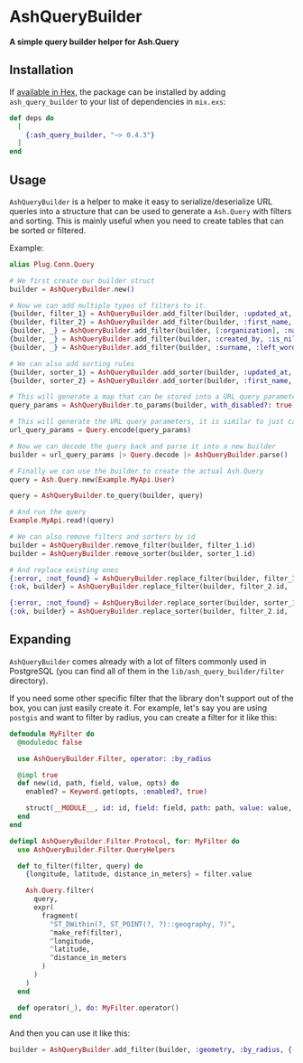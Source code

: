 # AshQueryBuilder

**A simple query builder helper for Ash.Query**

## Installation

If [available in Hex](https://hex.pm/docs/publish), the package can be installed
by adding `ash_query_builder` to your list of dependencies in `mix.exs`:

```elixir
def deps do
  [
    {:ash_query_builder, "~> 0.4.3"}
  ]
end
```
## Usage

`AshQueryBuilder` is a helper to make it easy to serialize/deserialize URL queries into a structure that can be used to generate a `Ash.Query` with filters and sorting. This is mainly useful when you need to create tables that can be sorted or filtered.

Example:

``` elixir
alias Plug.Conn.Query

# We first create our builder struct
builder = AshQueryBuilder.new()

# Now we can add multiple types of filters to it.
{builder, filter_1} = AshQueryBuilder.add_filter(builder, :updated_at, :<, DateTime.utc_now(), id: "my_custom_id")
{builder, filter_2} = AshQueryBuilder.add_filter(builder, :first_name, "in", ["blibs", "blobs"], [])
{builder, _} = AshQueryBuilder.add_filter(builder, [:organization], :name, :ilike, "MyOrg", enabled?: false)
{builder, _} = AshQueryBuilder.add_filter(builder, :created_by, :is_nil, nil, [])
{builder, _} = AshQueryBuilder.add_filter(builder, :surname, :left_word_similarity, "blobs", [])

# We can also add sorting rules
{builder, sorter_1} = AshQueryBuilder.add_sorter(builder, :updated_at, :desc)
{builder, sorter_2} = AshQueryBuilder.add_sorter(builder, :first_name, :asc)

# This will generate a map that can be stored into a URL query parameters
query_params = AshQueryBuilder.to_params(builder, with_disabled?: true)

# This will generate the URL query parameters, it is similar to just calling ~p"my_url?#{query_params}"
url_query_params = Query.encode(query_params)

# Now we can decode the query back and parse it into a new builder
builder = url_query_params |> Query.decode |> AshQueryBuilder.parse()

# Finally we can use the builder to create the actual Ash.Query
query = Ash.Query.new(Example.MyApi.User)

query = AshQueryBuilder.to_query(builder, query)

# And run the query
Example.MyApi.read!(query)

# We can also remove filters and sorters by id
builder = AshQueryBuilder.remove_filter(builder, filter_1.id)
builder = AshQueryBuilder.remove_sorter(builder, sorter_1.id)

# And replace existing ones
{:error, :not_found} = AshQueryBuilder.replace_filter(builder, filter_1.id, :updated_at, :<, DateTime.utc_now(), [])
{:ok, builder} = AshQueryBuilder.replace_filter(builder, filter_2.id, :first_name, :in, ["blibs", "blubs"], [])

{:error, :not_found} = AshQueryBuilder.replace_sorter(builder, sorter_1.id, :updated_at, :asc, [])
{:ok, builder} = AshQueryBuilder.replace_sorter(builder, filter_2.id, :first_name, :desc, [])
```

## Expanding

`AshQueryBuilder` comes already with a lot of filters commonly used in PostgreSQL (you can find all of them in the `lib/ash_query_builder/filter` directory).

If you need some other specific filter that the library don't support out of the box, you can just easily create it. For example, let's say you are using `postgis` and want to filter by radius, you can create a filter for it like this:

``` elixir
defmodule MyFilter do
  @moduledoc false

  use AshQueryBuilder.Filter, operator: :by_radius

  @impl true
  def new(id, path, field, value, opts) do
    enabled? = Keyword.get(opts, :enabled?, true)

    struct(__MODULE__, id: id, field: field, path: path, value: value, enabled?: enabled?)
  end
end

defimpl AshQueryBuilder.Filter.Protocol, for: MyFilter do
  use AshQueryBuilder.Filter.QueryHelpers

  def to_filter(filter, query) do
    {longitude, latitude, distance_in_meters} = filter.value

    Ash.Query.filter(
      query,
      expr(
        fragment(
          "ST_DWithin(?, ST_POINT(?, ?)::geography, ?)",
          ^make_ref(filter),
          ^longitude,
          ^latitude,
          ^distance_in_meters
        )
      )
    )
  end

  def operator(_), do: MyFilter.operator()
end
```

And then you can use it like this:

``` elixir
builder = AshQueryBuilder.add_filter(builder, :geometry, :by_radius, {-86.79, 36.17, 1000})
```
